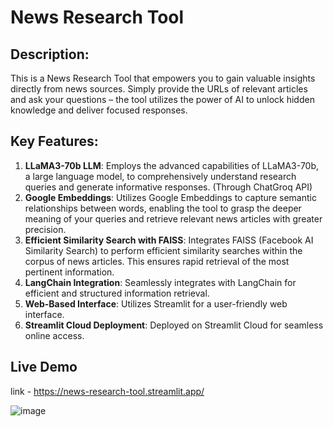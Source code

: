 # News Research Tool 

## Description: 

This is a News Research Tool that empowers you to gain valuable insights directly from news sources. Simply provide the URLs of relevant articles and ask your questions – the tool utilizes the power of AI to unlock hidden knowledge and deliver focused responses.

## Key Features:

1. **LLaMA3-70b LLM**: Employs the advanced capabilities of LLaMA3-70b, a large language model, to comprehensively understand research queries and generate informative responses. (Through ChatGroq 
   API)
2. **Google Embeddings**: Utilizes Google Embeddings to capture semantic relationships between words, enabling the tool to grasp the deeper meaning of your queries and retrieve relevant news 
   articles with greater precision.
3. **Efficient Similarity Search with FAISS**: Integrates FAISS (Facebook AI Similarity Search) to perform efficient similarity searches within the corpus of news articles. This ensures rapid 
   retrieval of the most pertinent information.
4. **LangChain Integration**: Seamlessly integrates with LangChain for efficient and structured information retrieval.
5. **Web-Based Interface**: Utilizes Streamlit for a user-friendly web interface.
6. **Streamlit Cloud Deployment**: Deployed on Streamlit Cloud for seamless online access.

## Live Demo

link - https://news-research-tool.streamlit.app/


![image](https://github.com/Pallavi-S-02/News-Research-Tool/assets/83487183/2b22970d-f890-4d16-9a18-e931bc1f6d74)

